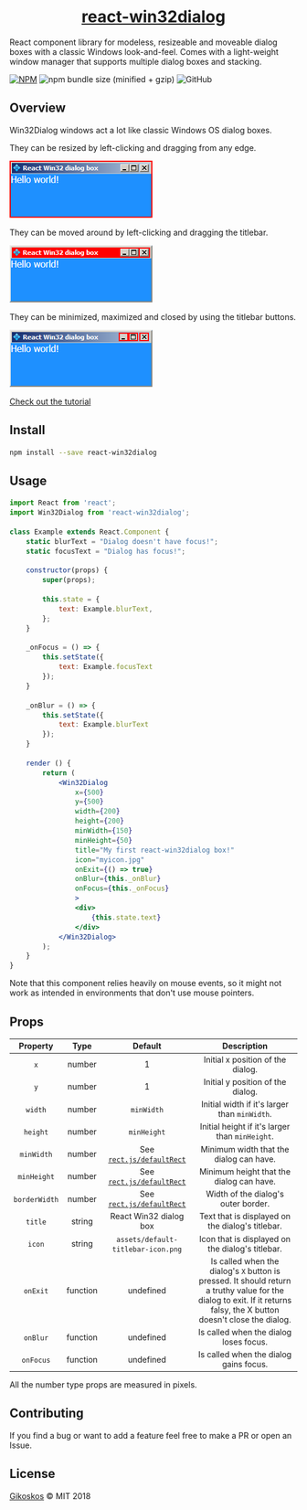 <h1 align="center"><a href="https://gikoskos.github.io/react-win32dialog/">react-win32dialog</a></h1>

React component library for modeless, resizeable and moveable dialog boxes with a classic Windows look-and-feel. Comes with a light-weight window manager that supports multiple dialog boxes and stacking.

[![NPM](https://img.shields.io/npm/v/react-win32dialog.svg)](https://www.npmjs.com/package/react-win32dialog) ![npm bundle size (minified + gzip)](https://img.shields.io/bundlephobia/minzip/react-win32dialog.svg) ![GitHub](https://img.shields.io/github/license/mashape/apistatus.svg)

## Overview

Win32Dialog windows act a lot like classic Windows OS dialog boxes.

They can be resized by left-clicking and dragging from any edge.

![red-border](red-border.png)

They can be moved around by left-clicking and dragging the titlebar.

![red-border](red-titlebar.png)

They can be minimized, maximized and closed by using the titlebar buttons.

![red-border](red-buttons.png)

[Check out the tutorial](https://gikoskos.github.io/react-win32dialog/)

## Install

```bash
npm install --save react-win32dialog
```


## Usage

```jsx
import React from 'react';
import Win32Dialog from 'react-win32dialog';

class Example extends React.Component {
    static blurText = "Dialog doesn't have focus!";
    static focusText = "Dialog has focus!";

    constructor(props) {
        super(props);

        this.state = {
            text: Example.blurText,
        };
    }

    _onFocus = () => {
        this.setState({
            text: Example.focusText
        });
    }

    _onBlur = () => {
        this.setState({
            text: Example.blurText
        });
    }

    render () {
        return (
            <Win32Dialog
                x={500}
                y={500}
                width={200}
                height={200}
                minWidth={150}
                minHeight={50}
                title="My first react-win32dialog box!"
                icon="myicon.jpg"
                onExit={() => true}
                onBlur={this._onBlur}
                onFocus={this._onFocus}
                >
                <div>
                    {this.state.text}
                </div>
            </Win32Dialog>
        );
    }
}
```

Note that this component relies heavily on mouse events, so it might not work as intended in environments that don't use mouse pointers.

## Props

|   Property    |   Type   |                           Default                            |                         Description                          |
| :-----------: | :------: | :----------------------------------------------------------: | :----------------------------------------------------------: |
|      `x`      |  number  |                              1                               |              Initial x position of the dialog.               |
|      `y`      |  number  |                              1                               |              Initial y position of the dialog.               |
|    `width`    |  number  |                          `minWidth`                          |        Initial width if it's larger than `minWidth`.         |
|   `height`    |  number  |                         `minHeight`                          |       Initial height if it's larger than `minHeight`.        |
|  `minWidth`   |  number  | See [`rect.js/defaultRect`](https://github.com/Gikoskos/react-win32dialog/blob/master/src/rect.js#L9) |           Minimum width that the dialog can have.            |
|  `minHeight`  |  number  | See [`rect.js/defaultRect`](https://github.com/Gikoskos/react-win32dialog/blob/master/src/rect.js#L9) |           Minimum height that the dialog can have.           |
| `borderWidth` |  number  | See [`rect.js/defaultRect`](https://github.com/Gikoskos/react-win32dialog/blob/master/src/rect.js#L9) |             Width of the dialog's outer border.              |
|    `title`    |  string  |                    React Win32 dialog box                    |       Text that is displayed on the dialog's titlebar.       |
|    `icon`     |  string  |              `assets/default-titlebar-icon.png`              |       Icon that is displayed on the dialog's titlebar.       |
|   `onExit`    | function |                          undefined                           | Is called when the dialog's `X` button is pressed. It should return a truthy value for the dialog to exit. If it returns falsy, the X button doesn't close the dialog. |
|   `onBlur`    | function |                          undefined                           |            Is called when the dialog loses focus.            |
|   `onFocus`   | function |                          undefined                           |            Is called when the dialog gains focus.            |

All the number type props are measured in pixels.

## Contributing

If you find a bug or want to add a feature feel free to make a PR or open an Issue.

## License

 [Gikoskos](https://github.com/Gikoskos) © MIT 2018 
